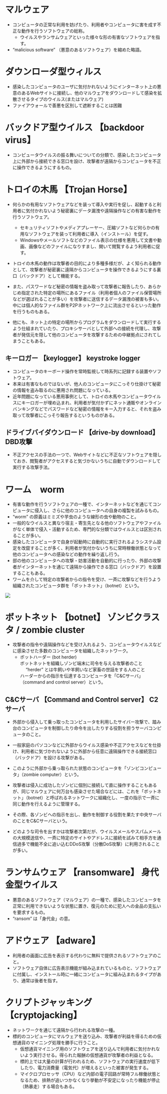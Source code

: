 # マルウェア
- コンピュータの正常な利用を妨げたり、利用者やコンピュータに害を成す不正な動作を行うソフトウェアの総称。
    - ウイルスやランサムウェアといった様々な形の有害なソフトウェアを指す。
- “malicious software” （悪意のあるソフトウェア）を縮めた略語。

# ダウンローダ型ウィルス
- 感染したコンピュータのユーザに気付かれないようにインターネット上の悪意のあるWebサイトに接続し、他のマルウェアをダウンロードして感染を拡散させるタイプのウイルス(またはマルウェア)
- ファイアウォールで善悪を区別して遮断することは困難

# バックドア型ウイルス 【backdoor virus】
- コンピュータウイルスの振る舞いについての分類で、感染したコンピュータ上に外部から接続できる窓口を設け、攻撃者が遠隔からコンピュータを不正に操作できるようにするもの。


# トロイの木馬 【Trojan Horse】
- 何らかの有用なソフトウェアなどを装って導入や実行を促し、起動すると利用者に気付かれないよう秘密裏にデータ漏洩や遠隔操作などの有害な動作を行うソフトウェア。
    - セキュリティソフトやメディアプレーヤー、圧縮ソフトなど何らかの有用なソフトウェアを装って利用者に導入（インストール）を促す。
    - Windowsやメールソフトなどのファイル表示の仕様を悪用して文書や動画、画像などのファイルになりすまし、開いて閲覧するよう利用者に促す。


- トロイの木馬の動作は攻撃者の目的により多種多様だが、よく知られる動作として、攻撃者が秘密裏に遠隔からコンピュータを操作できるようにする裏口（バックドア）として機能する。
- また、パスワードなど秘密の情報を盗み取って攻撃者に報告したり、あらかじめ指定された特定の場所にあるファイル（利用者個人のファイル保管場所などが選ばれることが多い）を攻撃者に送信するデータ漏洩の被害も多い。中には個人的なファイル群をP2Pネットワーク上に流出させるといった動作を行うものもある。

- 他にも、ネット上の特定の場所からプログラムをダウンロードして実行するよう仕組まれていたり、プロキシサーバとして外部への接続を代理し、攻撃者が発信元を隠して他のコンピュータを攻撃するための中継拠点にされてしまうこともある。

## キーロガー 【keylogger】 keystroke logger
- コンピュータのキーボード操作を常時監視して時系列に記録する装置やソフトウェア。
- 本来は有害なものではないが、他人のコンピュータにこっそり仕掛けて秘密の情報を盗み取るのに悪用され問題になっている。
- 近年問題になっている悪用事例として、トロイの木馬やコンピュータウイルスにキーロガーが埋め込まれ、利用者が気付かずにネット通販やオンラインバンキングなどでパスワードなど秘密の情報をキー入力すると、それを盗み取って攻撃者にこっそり報告するというものがある。


## ドライブバイダウンロード 【drive-by download】 DBD攻撃
- 不正アクセスの手法の一つで、Webサイトなどに不正なソフトウェアを隠しておき、閲覧者がアクセスすると気づかないうちに自動でダウンロードして実行する攻撃手法。



# ワーム　worm
- 有害な動作を行うソフトウェアの一種で、インターネットなどを通じてコンピュータに侵入し、さらに他のコンピュータへの自身の複製を試みるもの。
- “worm” の原義はミミズや芋虫のような線形の虫や動物のこと。
- 一般的なウイルスと異なり宿主・寄生先となる他のソフトウェアやファイルがなく単体で侵入・活動するため、専門的な分類ではウイルスとは区別されることが多い。
- 感染したコンピュータで自身が起動時に自動的に実行されるようシステム設定を改竄することが多く、利用者が気付かないうちに常時稼働状態となって他のコンピュータへの感染などの動作を繰り返し行う。
- 部の他のコンピュータへの攻撃・妨害活動を自動的に行ったり、外部の攻撃者がインターネットを通じて遠隔から操作できる窓口（バックドア）を設置することもある。
- ワームを介して特定の攻撃者からの指令を受け、一斉に攻撃などを行うよう組織されたコンピュータ群を「ボットネット」（botnet）という。


![](../../PICTURE/Attack/malware/worm.png)


# ボットネット 【botnet】 ゾンビクラスタ / zombie cluster
- 攻撃者の指令や遠隔操作などを受け入れるよう、コンピュータウイルスなどに感染させた多数のコンピュータを組織したネットワーク。
    - ボットハーダー (bot herder)  
        ボットネットを組織しゾンビ端末に司令を与える攻撃者のこと  　
        “herder” とは牛飼いや羊飼いなど家畜の世話をする人のこと  
        ハーダーからの指示を伝達するコンピュータを「C&Cサーバ」（command and control server）という。


## C&Cサーバ 【Command and Control server】 C2サーバ
- 外部から侵入して乗っ取ったコンピュータを利用したサイバー攻撃で、踏み台のコンピュータを制御したり命令を出したりする役割を担うサーバコンピュータのこと。

- 一般家庭のパソコンなどに外部からウイルス感染や不正アクセスなどを仕掛け、利用者に気づかれないように外部から任意に遠隔操作できる接続窓口（バックドア）を設ける攻撃がある。
- このように外部から乗っ取られた状態のコンピュータを「ゾンビコンピュータ」（zombie computer）という。

- 攻撃者は侵入に成功したゾンビに個別に接続して直に操作することもあるが、同じマルウェアに何万台も感染させた場合などには、これを「ボットネット」（botnet）と呼ばれるネットワークに組織化し、一度の指示で一斉に同じ動作を行えるように管理する。

- その際、各ゾンビへの指示を出し、動作を制御する役割を果たす中央サーバのことをC&Cサーバという。
- どのような司令を出すかは攻撃者次第だが、ウイルスメールやスパムメールの大規模送信や、一斉に特定のサイトやアドレスに接続を試みて相手方を通信過多で機能不全に追い込むDDoS攻撃（分散DoS攻撃）に利用されることが多い。



# ランサムウェア 【ransomware】 身代金型ウイルス
- 悪意のあるソフトウェア（マルウェア）の一種で、感染したコンピュータを正常に利用できないような状態に置き、復元のために犯人への金品の支払いを要求するもの。
- “ransom” は「身代金」の意。


# アドウェア 【adware】
- 利用者の画面に広告を表示する代わりに無料で提供されるソフトウェアのこと。
- ソフトウェア自体に広告表示機能が組み込まれているものと、ソフトウェアに付属し、インストール時に一緒にコンピュータに組み込まれるタイプがあり、通常は後者を指す。


# クリプトジャッキング 【cryptojacking】
- ネットワークを通じて遠隔から行われる攻撃の一種。
- 標的のコンピュータにマルウェアを送り込み、攻撃者が利益を得るための仮想通貨のマイニング処理を勝手に行うこと。
    - 仮想通貨マイニング用のソフトウェアを送り込んで利用者に気付かれないよう実行させる。得られた報酬の仮想通貨が攻撃者の利益となる。
    - 標的上では大量の計算が行われるため、ソフトウェアの実行速度が低下したり、電力消費量（電気代）が増えるといった被害が発生する。
    - マイクロプロセッサ（CPU）など内部の電子回路が常時フル稼働状態となるため、排熱が追いつかなくなり挙動が不安定になったり機能が停止（熱暴走）する場合もある。


